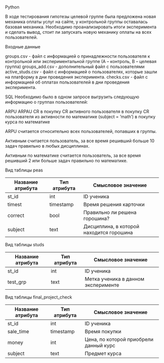 Python

В ходе тестирования гипотезы целевой группе была предложена новая механика оплаты услуг на сайте, у контрольной группы оставалась базовая механика. Необходимо проанализировать итоги эксперимента и сделать вывод, стоит ли запускать новую механику оплаты на всех пользователей.

Входные данные

groups.csv - файл с информацией о принадлежности пользователя к контрольной или экспериментальной группе (А – контроль, B – целевая группа) 
groups_add.csv - дополнительный файл с пользователями
active_studs.csv - файл с информацией о пользователях, которые зашли на платформу в дни проведения эксперимента. 
checks.csv - файл с информацией об оплатах пользователей в дни проведения эксперимента. 



SQL
Необходимо было в одном запросе выгрузить следующую информацию о группах пользователей:

ARPU 
ARPAU 
CR в покупку 
СR активного пользователя в покупку 
CR пользователя из активности по математике (subject = ’math’) в покупку курса по математике

ARPU считается относительно всех пользователей, попавших в группы.

Активным считается пользователь, за все время решивший больше 10 задач правильно в любых дисциплинах.

Активным по математике считается пользователь, за все время решивший 2 или больше задач правильно по математике.



Вид таблицы peas

| Название атрибута | Тип атрибута | Смысловое значение                      |
|-------------------|--------------|-----------------------------------------|
| st_id             | int          | ID ученика                               |
| timest            | timestamp    | Время решения карточки                   |
| correct           | bool         | Правильно ли решена горошина?            |
| subject           | text         | Дисциплина, в которой находится горошина |



Вид таблицы studs


| Название атрибута | Тип атрибута | Смысловое значение                      |
|-------------------|--------------|-----------------------------------------|
| st_id             | int          | ID ученика                               |
| test_grp          | text         | Метка ученика в данном эксперименте      |



Вид таблицы final_project_check


| Название атрибута | Тип атрибута | Смысловое значение                     |
|-------------------|--------------|----------------------------------------|
| st_id             | int          | ID ученика                              |
| sale_time         | timestamp    | Время покупки                           |
| money             | int          | Цена, по которой приобрели данный курс  |
| subject           | text         | Предмет курса                           |
